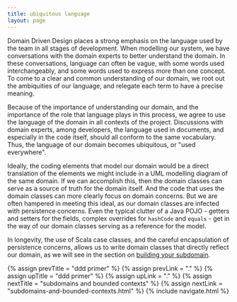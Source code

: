 ```yaml
---
title: ubiquitous language
layout: page
---
```


Domain Driven Design places a strong emphasis on the language used by
the team in all stages of development. When modelling our system, we
have conversations with the domain experts to better understand the
domain. In these conversations, language can often be vague, with some
words used interchangeably, and some words used to express more than
one concept. To come to a clear and common understanding of our
domain, we root out the ambiquities of our language, and relegate each
term to have a precise meaning.

Because of the importance of understanding our domain, and the
importance of the role that language plays in this process, we agree
to use the language of the domain in all contexts of the
project. Discussions with domain experts, among developers, the
language used in documents, and especially in the code itself, should
all conform to the same vocabulary. Thus, the language of our domain
becomes ubiquitous, or "used everywhere".

Ideally, the coding elements that model our domain would be a direct
translation of the elements we might include in a UML modelling
diagram of the same domain. If we can accomplish this, then the domain
classes can serve as a source of truth for the domain itself. And the
code that uses the domain classes can more clearly focus on domain
concerns. But we are often hampered in meeting this ideal, as our
domain classes are infected with persistence concerns. Even the
typical clutter of a Java POJO - getters and setters for the fields,
complex overrides for `hashCode` and `equals` - get in the way of
our domain classes serving as a reference for the model.

In longevity, the use of Scala case classes, and the careful
encapsulation of persistence concerns, allows us to write domain
classes that directly reflect our domain, as we will see in the
section on [building your subdomain](../subdomain.html).

{% assign prevTitle = "ddd primer" %}
{% assign prevLink = "." %}
{% assign upTitle = "ddd primer" %}
{% assign upLink = "." %}
{% assign nextTitle = "subdomains and bounded contexts" %}
{% assign nextLink = "subdomains-and-bounded-contexts.html" %}
{% include navigate.html %}

